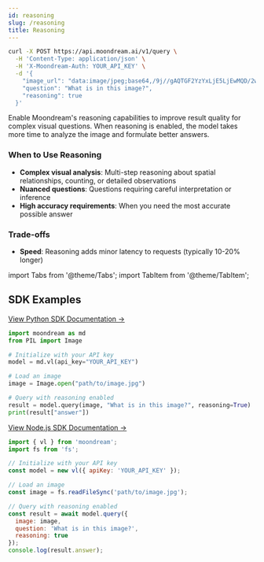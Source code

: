 ```yaml
---
id: reasoning
slug: /reasoning
title: Reasoning
---
```

```bash {7}
curl -X POST https://api.moondream.ai/v1/query \
  -H 'Content-Type: application/json' \
  -H 'X-Moondream-Auth: YOUR_API_KEY' \
  -d '{
    "image_url": "data:image/jpeg;base64,/9j//gAQTGF2YzYxLjE5LjEwMQD/2wBDAAg+Pkk+SVVVVVVVVWRdZGhoaGRkZGRoaGhwcHCDg4NwcHBoaHBwfHyDg4+Tj4eHg4eTk5ubm7q6srLZ2eD/////xABZAAADAQEBAQAAAAAAAAAAAAAABgcFCAECAQEAAAAAAAAAAAAAAAAAAAAAEAADAAMBAQEBAAAAAAAAAAAAAQIDIREEURKBEQEAAAAAAAAAAAAAAAAAAAAA/8AAEQgAGQAZAwESAAISAAMSAP/aAAwDAQACEQMRAD8A5/PQAAABirHyVS2mUip/Pm4/vQAih9ABuRUrVLqMEALVNead7/pFgAfc+d5NLSEEAAAA/9k=",
    "question": "What is in this image?",
    "reasoning": true
  }'
```
Enable Moondream's reasoning capabilities to improve result quality for complex visual questions. When reasoning is enabled, the model takes more time to analyze the image and formulate better answers.

### When to Use Reasoning
- **Complex visual analysis**: Multi-step reasoning about spatial relationships, counting, or detailed observations
- **Nuanced questions**: Questions requiring careful interpretation or inference
- **High accuracy requirements**: When you need the most accurate possible answer

### Trade-offs
- **Speed**: Reasoning adds minor latency to requests (typically 10-20% longer)

import Tabs from '@theme/Tabs';
import TabItem from '@theme/TabItem';



## SDK Examples

<Tabs>
  <TabItem value="python" label="Python" default>

[View Python SDK Documentation →](https://pypi.org/project/moondream/)

```python
import moondream as md
from PIL import Image

# Initialize with your API key
model = md.vl(api_key="YOUR_API_KEY")

# Load an image
image = Image.open("path/to/image.jpg")

# Query with reasoning enabled
result = model.query(image, "What is in this image?", reasoning=True)
print(result["answer"])
```

  </TabItem>
  <TabItem value="nodejs" label="Node.js">

[View Node.js SDK Documentation →](https://www.npmjs.com/package/moondream)

```javascript
import { vl } from 'moondream';
import fs from 'fs';

// Initialize with your API key
const model = new vl({ apiKey: 'YOUR_API_KEY' });

// Load an image
const image = fs.readFileSync('path/to/image.jpg');

// Query with reasoning enabled
const result = await model.query({
  image: image,
  question: 'What is in this image?',
  reasoning: true
});
console.log(result.answer);
```

  </TabItem>
</Tabs>


